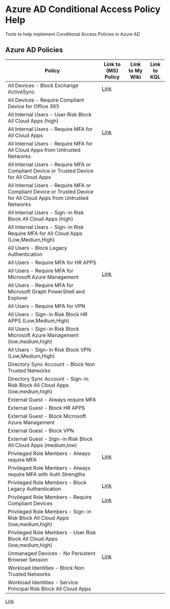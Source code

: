 # Azure AD Conditional Access Policy Help
Tools to help implement Conditional Access Policies in Azure AD
## Azure AD Policies
| Policy | Link to (MS) Policy | Link to My Wiki | Link to KQL |
| --------------- | --------------- | --------------- | --------------- |
| All Devices - Block Exchange ActiveSync | [Link](https://learn.microsoft.com/en-us/azure/active-directory/conditional-access/howto-conditional-access-policy-block-legacy) |  |  |
| All Devices - Require Compliant Device for Office 365 |  |  |  |
| All Internal Users - User Risk Block All Cloud Apps (high) |  |  |  |
| All Internal Users - Require MFA for All Cloud Apps | [Link](https://learn.microsoft.com/en-us/azure/active-directory/conditional-access/howto-conditional-access-policy-all-users-mfa) |  |  |
| All Internal Users - Require MFA for All Cloud Apps from Untrusted Networks |  |  |  |
| All Internal Users - Require MFA or Compliant Device or Trusted Device for All Cloud Apps |  |  |  |
| All Internal Users - Require MFA or Compliant Device or Trusted Device for All Cloud Apps from Untrusted Networks |  |  |  |
| All Internal Users - Sign-in Risk Block All Cloud Apps (high) |  |  |  |
| All Internal Users - Sign-in Risk Require MFA for All Cloud Apps (Low,Medium,High) |  |  |  |
| All Users - Block Legacy Authentication |  |  |  |
| All Users - Require MFA for HR APPS |  |  |  |
| All Users - Require MFA for Microsoft Azure Management | [Link](https://learn.microsoft.com/en-us/azure/active-directory/conditional-access/howto-conditional-access-policy-azure-management) |  |  |
| All Users - Require MFA for Microsoft Graph PowerShell and Explorer |  |  |  |
| All Users - Require MFA for VPN |  |  |  |
| All Users - Sign-in Risk Block HR APPS (Low,Medium,High) |  |  |  |
| All Users - Sign-in Risk Block Microsoft Azure Management (low,medium,high) |  |  |  |
| All Users - Sign-in Risk Block VPN (Low,Medium,High) |  |  |  |
| Directory Sync Account - Block Non Trusted Networks |  |  |  |
| Directory Sync Account - Sign-in Risk Block All Cloud Apps (low,medium,high) |  |  |  |
| External Guest - Always require MFA |  |  |  |
| External Guest - Block HR APPS |  |  |  |
| External Guest - Block Microsoft Azure Management |  |  |  |
| External Guest - Block VPN |  |  |  |
| External Guest - Sign-in Risk Block All Cloud Apps (medium,low) |  |  |  |
| Privileged Role Members - Always require MFA | [Link](https://learn.microsoft.com/en-us/azure/active-directory/conditional-access/howto-conditional-access-policy-admin-mfa) |  |  |
| Privileged Role Members - Always require MFA with Auth Strengths |  |  |  |
| Privileged Role Members - Block Legacy Authentication | [Link](https://learn.microsoft.com/en-us/azure/active-directory/conditional-access/howto-conditional-access-policy-block-legacy) |  |  |
| Privileged Role Members - Require Compliant Devices | [Link](https://learn.microsoft.com/en-us/azure/active-directory/conditional-access/howto-conditional-access-policy-compliant-device-admin) |  |  |
| Privileged Role Members - Sign-in Risk Block All Cloud Apps (low,medium,high) |  |  |  |
| Privileged Role Members - User Risk Block All Cloud Apps (low,medium,high) |  |  |  |
| Unmanaged Devices - No Persistent Browser Session | [Link](https://learn.microsoft.com/en-us/azure/active-directory/conditional-access/howto-policy-persistent-browser-session) |  |  |
| Workload Identities - Block Non Trusted Networks |  |  |  |
| Workload Identities - Service Principal Risk Block All Cloud Apps |  |  |  |

[Link](https://learn.microsoft.com/en-us/azure/active-directory/conditional-access/howto-conditional-access-policy-block-legacy)
